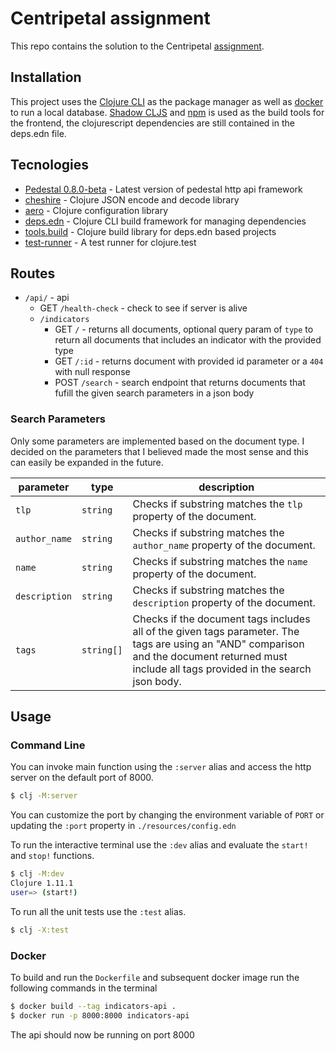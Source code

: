 # Centripetal assignment

This repo contains the solution to the Centripetal [assignment](./resources/assets/hs-assignment.pdf).

## Installation

This project uses the [Clojure CLI](https://clojure.org/guides/deps_and_cli) as the package manager as well as [docker](https://www.docker.com/) to run a local database. [Shadow CLJS](https://shadow-cljs.github.io/docs/UsersGuide.html) and [npm](https://nodejs.org/en) is used as the build tools for the frontend, the clojurescript dependencies are still contained in the deps.edn file.

## Tecnologies

- [Pedestal 0.8.0-beta](https://pedestal.io/pedestal/0.8/index.html) - Latest version of pedestal http api framework
- [cheshire](https://github.com/dakrone/cheshire) - Clojure JSON encode and decode library
- [aero](https://github.com/juxt/aero) - Clojure configuration library
- [deps.edn](https://clojure.org/guides/deps_and_cli) - Clojure CLI build framework for managing dependencies
- [tools.build](https://clojure.org/guides/tools_build) - Clojure build library for deps.edn based projects
- [test-runner](https://github.com/cognitect-labs/test-runner) - A test runner for clojure.test

## Routes

- `/api/` - api
  - GET `/health-check` - check to see if server is alive
  - `/indicators`
    - GET `/` - returns all documents, optional query param of `type` to return all documents that includes an indicator with the provided type
    - GET `/:id` - returns document with provided id parameter or a `404` with null response
    - POST `/search` - search endpoint that returns documents that fufill the given search parameters in a json body

### Search Parameters

Only some parameters are implemented based on the document type. I decided on the parameters that I believed made the most sense and this can easily be expanded in the future.

| parameter     | type       | description                                                                                                                                                                                    |
| ------------- | ---------- | ---------------------------------------------------------------------------------------------------------------------------------------------------------------------------------------------- |
| `tlp`         | `string`   | Checks if substring matches the `tlp` property of the document.                                                                                                                                |
| `author_name` | `string`   | Checks if substring matches the `author_name` property of the document.                                                                                                                        |
| `name`        | `string`   | Checks if substring matches the `name` property of the document.                                                                                                                               |
| `description` | `string`   | Checks if substring matches the `description` property of the document.                                                                                                                        |
| `tags`        | `string[]` | Checks if the document tags includes all of the given tags parameter. The tags are using an "AND" comparison and the document returned must include all tags provided in the search json body. |

## Usage

### Command Line

You can invoke main function using the `:server` alias and access the http server on the default port of 8000.

```bash
$ clj -M:server
```

You can customize the port by changing the environment variable of `PORT` or updating the `:port` property in `./resources/config.edn`

To run the interactive terminal use the `:dev` alias and evaluate the `start!` and `stop!` functions.

```bash
$ clj -M:dev
Clojure 1.11.1
user=> (start!)
```

To run all the unit tests use the `:test` alias.

```bash
$ clj -X:test
```

### Docker

To build and run the `Dockerfile` and subsequent docker image run the following commands in the terminal

```bash
$ docker build --tag indicators-api .
$ docker run -p 8000:8000 indicators-api
```

The api should now be running on port 8000
